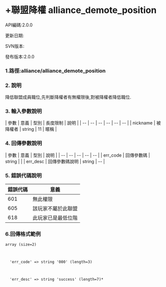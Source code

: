 # +聯盟降權 alliance_demote_position


API編碼:2.0.0

> 



更新日期:

> 

SVN版本:

> 

發布版本:2.0.0
### 1.路徑:alliance/alliance_demote_position

### 2. 說明

降低聯盟成員職位,先判斷降權者有無權限後,對被降權者降低職位.
### 3. 輸入參數說明


| 參數 | 意義 | 型別 | 長度限制 | 說明 |
| -- | -- | -- | -- | -- | -- |
| nickname | 被降權者 | string | 11 | 暱稱 |

### 4. 回傳參數說明
| 參數 | 意義 | 型別 | 說明 |
| -- | -- | -- | -- | -- |
| err_code | 回傳參數碼 | string |  |
| err_desc | 回傳參數碼說明 | string | -- |


### 5. 錯誤代碼說明
|錯誤代碼|意義|
|--|--|
|601|無此權限|
|605|該玩家不屬於此聯盟|
|618|此玩家已是最低位階|

### 6.回傳格式範例

```
array (size=2)



  'err_code' => string '000' (length=3)
 


  'err_desc' => string 'success' (length=7)*



```